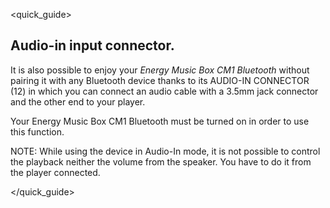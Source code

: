 <quick_guide>
## Audio-in input connector.

It is also possible to enjoy your *Energy Music Box CM1 Bluetooth* without pairing it with any Bluetooth device thanks to its AUDIO-IN CONNECTOR (12) in which you can connect an audio cable with a 3.5mm jack connector and the other end to your player.

Your Energy Music Box CM1 Bluetooth must be turned on in order to use this function.

NOTE: While using the device in Audio-In mode, it is not possible to control the playback neither the volume from the speaker. You have to do it from the player connected.

</quick_guide>
